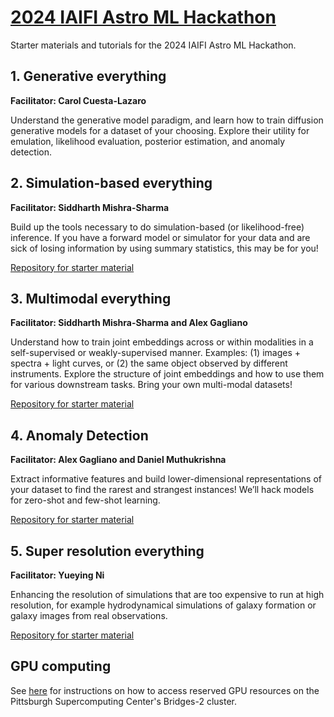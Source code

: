# [2024 IAIFI Astro ML Hackathon](https://iaifi.org/hackathon.html)

Starter materials and tutorials for the 2024 IAIFI Astro ML Hackathon.

## 1. Generative everything
**Facilitator: Carol Cuesta-Lazaro**

Understand the generative model paradigm, and learn how to train diffusion generative models for a dataset of your choosing. Explore their utility for emulation, likelihood evaluation, posterior estimation, and anomaly detection.


## 2. Simulation-based everything
**Facilitator: Siddharth Mishra-Sharma**

Build up the tools necessary to do simulation-based (or likelihood-free) inference. If you have a forward model or simulator for your data and are sick of losing information by using summary statistics, this may be for you!

[Repository for starter material](https://github.com/smsharma/iaifi-hackathon-2023/tree/main/sbi)


## 3. Multimodal everything 
**Facilitator: Siddharth Mishra-Sharma and Alex Gagliano**

Understand how to train joint embeddings across or within modalities in a self-supervised or weakly-supervised manner. Examples: (1) images + spectra + light curves, or (2) the same object observed by different instruments. Explore the structure of joint embeddings and how to use them for various downstream tasks. Bring your own multi-modal datasets!

[Repository for starter material](https://github.com/smsharma/iaifi-hackathon-2023/tree/main/multimodal_ssl)


## 4. Anomaly Detection
**Facilitator: Alex Gagliano and Daniel Muthukrishna**

Extract informative features and build lower-dimensional representations of your dataset to find the rarest and strangest instances! We’ll hack models for zero-shot and few-shot learning.

[Repository for starter material](https://github.com/alexandergagliano/iaifi-hackathon-2023/tree/main/anomaly_detection)

## 5. Super resolution everything
**Facilitator: Yueying Ni**

Enhancing the resolution of simulations that are too expensive to run at high resolution, for example hydrodynamical simulations of galaxy formation or galaxy images from real observations. 

[Repository for starter material](https://github.com/yueyingn/ML-Hackathon-2024/tree/main)

## GPU computing 

See [here](./computing) for instructions on how to access reserved GPU resources on the Pittsburgh Supercomputing Center's Bridges-2 cluster.
